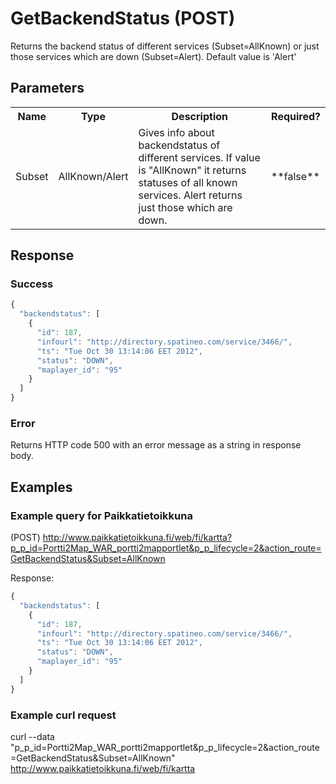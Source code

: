 # GetBackendStatus (POST)
Returns the backend status of different services (Subset=AllKnown) or just those services which are down (Subset=Alert). Default value is 'Alert'

## Parameters
<table>
  <tr>
    <th>Name</th>
    <th>Type</th>
    <th>Description</th>
    <th>Required?</th>
  </tr>
  <tr>
    <td>Subset</td>
    <td>AllKnown/Alert</td>
    <td>Gives info about backendstatus of different services. If value is "AllKnown" it returns statuses of all known services. Alert returns just those which are down.</td>
    <td>**false**</td>
  </tr>
</table>

## Response

### Success
```javascript
{
  "backendstatus": [
    {
      "id": 187,
      "infourl": "http://directory.spatineo.com/service/3466/",
      "ts": "Tue Oct 30 13:14:06 EET 2012",
      "status": "DOWN",
      "maplayer_id": "95"
    }
  ]
}
```

### Error
Returns HTTP code 500 with an error message as a string in response body.


## Examples

### Example query for Paikkatietoikkuna
(POST) http://www.paikkatietoikkuna.fi/web/fi/kartta?p_p_id=Portti2Map_WAR_portti2mapportlet&p_p_lifecycle=2&action_route=GetBackendStatus&Subset=AllKnown

Response:

```javascript
{
  "backendstatus": [
    {
      "id": 187,
      "infourl": "http://directory.spatineo.com/service/3466/",
      "ts": "Tue Oct 30 13:14:06 EET 2012",
      "status": "DOWN",
      "maplayer_id": "95"
    }
  ]
}
```

### Example curl request

curl --data "p_p_id=Portti2Map_WAR_portti2mapportlet&p_p_lifecycle=2&action_route=GetBackendStatus&Subset=AllKnown" http://www.paikkatietoikkuna.fi/web/fi/kartta